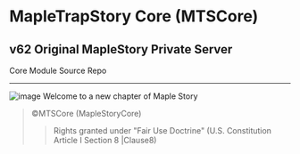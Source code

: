 # MapleTrapStory Core (MTSCore) 
## v62 Original MapleStory Private Server         
Core Module Source Repo
__________________________________________________________________________________________________                                                        

![image](https://i.imgur.com/ljpRvVG.png)
Welcome to a new chapter of Maple Story                                         
                                             
> ©MTSCore (MapleStoryCore)
>> Rights granted under "Fair Use Doctrine" (U.S. Constitution Article I Section 8 |Clause8)
  


